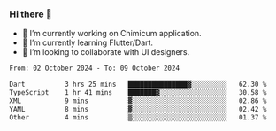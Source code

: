 ### Hi there 👋

<!--
**devcat37/devcat37** is a ✨ _special_ ✨ repository because its `README.md` (this file) appears on your GitHub profile.-->


- 🔭 I’m currently working on Chimicum application.
- 🌱 I’m currently learning Flutter/Dart.
- 👯 I’m looking to collaborate with UI designers.
<!-- - 🤔 I’m looking for help with ... -->

<!--START_SECTION:waka-->

```txt
From: 02 October 2024 - To: 09 October 2024

Dart          3 hrs 25 mins   ███████████████▓░░░░░░░░░   62.30 %
TypeScript    1 hr 41 mins    ███████▓░░░░░░░░░░░░░░░░░   30.58 %
XML           9 mins          ▓░░░░░░░░░░░░░░░░░░░░░░░░   02.86 %
YAML          8 mins          ▓░░░░░░░░░░░░░░░░░░░░░░░░   02.42 %
Other         4 mins          ▒░░░░░░░░░░░░░░░░░░░░░░░░   01.37 %
```

<!--END_SECTION:waka-->
